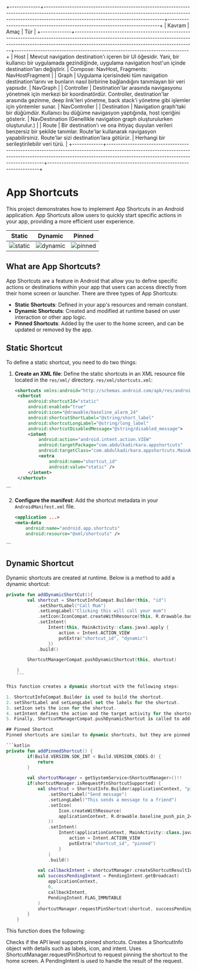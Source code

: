
+-------------+---------------------------------------------------------------------------------------------------------------------------------------------------------------------------------------------------------------+--------------------------------------------------------------------------+
|   Kavram    |                                                                                                     Amaç                                                                                                      |                                   Tür                                    |
+-------------+---------------------------------------------------------------------------------------------------------------------------------------------------------------------------------------------------------------+--------------------------------------------------------------------------+
| Host        | Mevcut navigation destination'ı içeren bir UI öğesidir. Yani, bir kullanıcı bir uygulamada gezindiğinde, uygulama navigation host'un içinde destination'ları değiştirir.                                      | Compose: NavHost, Fragments: NavHostFragment                             |
| Graph       | Uygulama içerisindeki tüm navigation destination'larını ve bunların nasıl birbirine bağlandığını tanımlayan bir veri yapısıdır.                                                                               | NavGraph                                                                 |
| Controller  | Destination'lar arasında navigasyonu yönetmek için merkezi bir koordinatördür. Controller, destination'lar arasında gezinme, deep link'leri yönetme, back stack'i yönetme gibi işlemler için yöntemler sunar. | NavController                                                            |
| Destination | Navigation graph'taki bir düğümdür. Kullanıcı bu düğüme navigasyon yaptığında, host içeriğini gösterir.                                                                                                       | NavDestination (Genellikle navigation graph oluşturulurken oluşturulur.) |
| Route       | Bir destination'ı ve ona ihtiyaç duyulan verileri benzersiz bir şekilde tanımlar. Route'lar kullanarak navigasyon yapabilirsiniz. Route'lar sizi destination'lara götürür.                                    | Herhangi bir serileştirilebilir veri türü.                               |
+-------------+---------------------------------------------------------------------------------------------------------------------------------------------------------------------------------------------------------------+--------------------------------------------------------------------------+


# App Shortcuts

This project demonstrates how to implement App Shortcuts in an Android application. App Shortcuts allow users to quickly start specific actions in your app, providing a more efficient user experience.

| Static | Dynamic | Pinned |
| ------ | ------- | ------ |
| ![static](https://github.com/user-attachments/assets/86a9e520-4fe6-4dea-a101-bdade8588074) | ![dynamic](https://github.com/user-attachments/assets/974e7bf9-07fa-486f-8c62-411a5842a47d) | ![pinned](https://github.com/user-attachments/assets/c0eefa3f-9d69-4b8b-854d-14ba95578d76) |

## What are App Shortcuts?

App Shortcuts are a feature in Android that allow you to define specific actions or destinations within your app that users can access directly from their home screen or launcher. There are three types of App Shortcuts:

- **Static Shortcuts**: Defined in your app's resources and remain constant.
- **Dynamic Shortcuts**: Created and modified at runtime based on user interaction or other app logic.
- **Pinned Shortcuts**: Added by the user to the home screen, and can be updated or removed by the app.

## Static Shortcut

To define a static shortcut, you need to do two things:

1. **Create an XML file**: Define the static shortcuts in an XML resource file located in the `res/xml/` directory.
   `res/xml/shortcuts.xml`:
   ```xml
   <shortcuts xmlns:android="http://schemas.android.com/apk/res/android">
    <shortcut
        android:shortcutId="static"
        android:enabled="true"
        android:icon="@drawable/baseline_alarm_24"
        android:shortcutShortLabel="@string/short_label"
        android:shortcutLongLabel="@string/long_label"
        android:shortcutDisabledMessage="@string/disabled_message">
        <intent
            android:action="android.intent.action.VIEW"
            android:targetPackage="com.abdulkadirkara.appshortcuts"
            android:targetClass="com.abdulkadirkara.appshortcuts.MainActivity">
            <extra
                android:name="shortcut_id"
                android:value="static" />
        </intent>
    </shortcut>
</shortcuts>
```

2. **Configure the manifest**: Add the shortcut metadata in your `AndroidManifest.xml` file.

    ```xml
   <application ...>
    <meta-data
        android:name="android.app.shortcuts"
        android:resource="@xml/shortcuts" />
</application>
```

## Dynamic Shortcut

Dynamic shortcuts are created at runtime. Below is a method to add a dynamic shortcut:

```kotlin
private fun addDynamicShortCut(){
        val shortcut = ShortcutInfoCompat.Builder(this, "id")
            .setShortLabel("Call Mum")
            .setLongLabel("Clicking this will call your mum")
            .setIcon(IconCompat.createWithResource(this, R.drawable.baseline_call_24))
            .setIntent(
                Intent(this, MainActivity::class.java).apply {
                    action = Intent.ACTION_VIEW
                    putExtra("shortcut_id", "dynamic")
                })
            .build()

        ShortcutManagerCompat.pushDynamicShortcut(this, shortcut)

    }
    ```

This function creates a dynamic shortcut with the following steps:

1. ShortcutInfoCompat.Builder is used to build the shortcut.
2. setShortLabel and setLongLabel set the labels for the shortcut.
3. setIcon sets the icon for the shortcut.
4. setIntent defines the action and the target activity for the shortcut.
5. Finally, ShortcutManagerCompat.pushDynamicShortcut is called to add the shortcut.

## Pinned Shortcut
Pinned shortcuts are similar to dynamic shortcuts, but they are pinned to the user's home screen and require user confirmation. Here's how to create a pinned shortcut:

```kotlin
private fun addPinnedShortcut() {
        if(Build.VERSION.SDK_INT < Build.VERSION_CODES.O) {
            return
        }

        val shortcutManager = getSystemService<ShortcutManager>()!!
        if(shortcutManager.isRequestPinShortcutSupported) {
            val shortcut = ShortcutInfo.Builder(applicationContext, "pinned")
                .setShortLabel("Send message")
                .setLongLabel("This sends a message to a friend")
                .setIcon(
                    Icon.createWithResource(
                    applicationContext, R.drawable.baseline_push_pin_24
                ))
                .setIntent(
                    Intent(applicationContext, MainActivity::class.java).apply {
                        action = Intent.ACTION_VIEW
                        putExtra("shortcut_id", "pinned")
                    }
                )
                .build()

            val callbackIntent = shortcutManager.createShortcutResultIntent(shortcut)
            val successPendingIntent = PendingIntent.getBroadcast(
                applicationContext,
                0,
                callbackIntent,
                PendingIntent.FLAG_IMMUTABLE
            )
            shortcutManager.requestPinShortcut(shortcut, successPendingIntent.intentSender)
        }
    }
```

This function does the following:

Checks if the API level supports pinned shortcuts.
Creates a ShortcutInfo object with details such as labels, icon, and intent.
Uses ShortcutManager.requestPinShortcut to request pinning the shortcut to the home screen. A PendingIntent is used to handle the result of the request.
